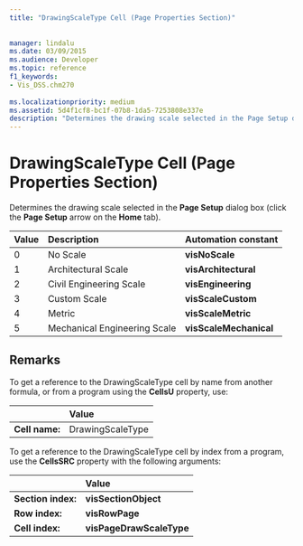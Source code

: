 ```yaml
---
title: "DrawingScaleType Cell (Page Properties Section)"
 
 
manager: lindalu
ms.date: 03/09/2015
ms.audience: Developer
ms.topic: reference
f1_keywords:
- Vis_DSS.chm270
 
ms.localizationpriority: medium
ms.assetid: 5d4f1cf8-bc1f-07b8-1da5-7253808e337e
description: "Determines the drawing scale selected in the Page Setup dialog box (click the Page Setup arrow on the Home tab)."
---
```


# DrawingScaleType Cell (Page Properties Section)

Determines the drawing scale selected in the **Page Setup** dialog box (click the **Page Setup** arrow on the **Home** tab). 
  
|**Value**|**Description**|**Automation constant**|
|:-----|:-----|:-----|
| 0  <br/> | No Scale  <br/> |**visNoScale** <br/> |
| 1  <br/> | Architectural Scale  <br/> |**visArchitectural** <br/> |
| 2  <br/> | Civil Engineering Scale  <br/> |**visEngineering** <br/> |
| 3  <br/> | Custom Scale  <br/> |**visScaleCustom** <br/> |
| 4  <br/> | Metric  <br/> |**visScaleMetric** <br/> |
| 5  <br/> | Mechanical Engineering Scale  <br/> |**visScaleMechanical** <br/> |
   
## Remarks

To get a reference to the DrawingScaleType cell by name from another formula, or from a program using the **CellsU** property, use: 
  
||Value |
|:-----|:-----|
| **Cell name:**  <br/> | DrawingScaleType  <br/> |
   
To get a reference to the DrawingScaleType cell by index from a program, use the **CellsSRC** property with the following arguments: 
  
||Value |
|:-----|:-----|
| **Section index:**  <br/> |**visSectionObject** <br/> |
| **Row index:**  <br/> |**visRowPage** <br/> |
| **Cell index:**  <br/> |**visPageDrawScaleType** <br/> |
   

